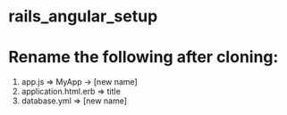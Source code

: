 # rails_angular_setup

Rename the following after cloning:
====================================
1. app.js => MyApp -> [new name]
2. application.html.erb => title
3. database.yml => [new name]